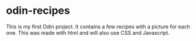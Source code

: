 # odin-recipes

This is my first Odin project. It contains a few recipes with a picture for each one.
This was made with html and will also use CSS and Javascript.